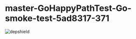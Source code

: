 # master-GoHappyPathTest-Go-smoke-test-5ad8317-371

![depshield](https://depshield.sonatype.org/badges/depshield-prod/master-GoHappyPathTest-Go-smoke-test-5ad8317-371/depshield.svg)